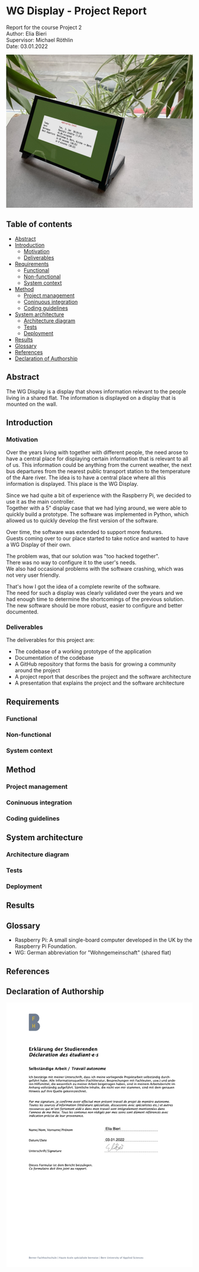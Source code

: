 
# WG Display - Project Report

Report for the course Project 2  
Author: Elia Bieri  
Supervisor: Michael Röthlin  
Date: 03.01.2022  

![WG Display](./images/wg_display.jpg)

<div class="page"/>

## Table of contents

- [Abstract](#abstract)
- [Introduction](#introduction)
  - [Motivation](#motivation)
  - [Deliverables](#deliverables)
- [Requirements](#requirements)
  - [Functional](#functional)
  - [Non-functional](#non-functional)
  - [System context](#system-context)
- [Method](#method)
  - [Project management](#project-management)
  - [Coninuous integration](#coninuous-integration)
  - [Coding guidelines](#coding-guidelines)
- [System architecture](#system-architecture)
  - [Architecture diagram](#architecture-diagram)
  - [Tests](#tests)
  - [Deployment](#deployment)
- [Results](#results)
- [Glossary](#glossary)
- [References](#references)
- [Declaration of Authorship](#declaration-of-authorship)

<div class="page"/>

## Abstract

The WG Display is a display that shows information relevant to the people living in a shared flat.
The information is displayed on a display that is mounted on the wall.  

## Introduction

### Motivation

Over the years living with together with different people, the need arose to have a central place for displaying certain information that is relevant to all of us. This information could be anything from the current weather, the next bus departures from the nearest public transport station to the temperature of the Aare river. The idea is to have a central place where all this information is displayed. This place is the WG Display.

Since we had quite a bit of experience with the Raspberry Pi, we decided to use it as the main controller.  
Together with a 5" display case that we had lying around, we were able to quickly build a prototype.
The software was implemented in Python, which allowed us to quickly develop the first version of the software.  

Over time, the software was extended to support more features.  
Guests coming over to our place started to take notice and wanted to have a WG Display of their own.  

The problem was, that our solution was "too hacked together".  
There was no way to configure it to the user's needs.  
We also had occasional problems with the software crashing, which was not very user friendly.  

That's how I got the idea of a complete rewrite of the software.  
The need for such a display was clearly validated over the years and we had enough time to determine the shortcomings of the previous solution.  
The new software should be more robust, easier to configure and better documented.

### Deliverables

The deliverables for this project are:

- The codebase of a working prototype of the application
- Documentation of the codebase
- A GitHub repository that forms the basis for growing a community around the project
- A project report that describes the project and the software architecture
- A presentation that explains the project and the software architecture

<div class="page"/>

## Requirements

### Functional

### Non-functional

### System context

<div class="page"/>

## Method

### Project management

### Coninuous integration

### Coding guidelines

<div class="page"/>

## System architecture

### Architecture diagram

### Tests

### Deployment

<div class="page"/>

## Results

<div class="page"/>

## Glossary

- Raspberry Pi: A small single-board computer developed in the UK by the Raspberry Pi Foundation.
- WG: German abbreviation for "Wohngemeinschaft" (shared flat)

<div class="page"/>

## References

<div class="page"/>

## Declaration of Authorship
![declaration_of_authorship](declaration_of_authorship.png)
